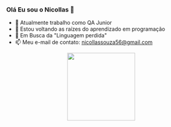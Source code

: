 ### Olá Eu sou o Nicollas 👋

- 🔭 Atualmente trabalho como QA Junior
- 🌱 Estou voltando as raízes do aprendizado em programação 
- 🤔 Em Busca da "Linguagem perdida" 
- 📫 Meu e-mail de contato: nicollassouza56@gmail.com

<div align="center">
  <a href="https://github.com/Nicollas56">
  <img height="180em" src="https://github-readme-stats.vercel.app/api?username=nicollas56&show_icons=true&theme=dracula&include_all_commits=true&count_private=true"/>
</div>
